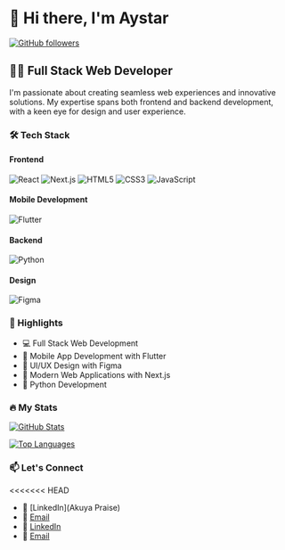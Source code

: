 # 👋 Hi there, I'm Aystar

[![GitHub followers](https://img.shields.io/github/followers/Aystar09140?label=Follow&style=social)](https://github.com/Aystar09140)

## 👨‍💻 Full Stack Web Developer

I'm passionate about creating seamless web experiences and innovative solutions. My expertise spans both frontend and backend development, with a keen eye for design and user experience.

### 🛠️ Tech Stack

#### Frontend
![React](https://img.shields.io/badge/-React-61DAFB?style=flat-square&logo=react&logoColor=black)
![Next.js](https://img.shields.io/badge/-Next.js-000000?style=flat-square&logo=next.js&logoColor=white)
![HTML5](https://img.shields.io/badge/-HTML5-E34F26?style=flat-square&logo=html5&logoColor=white)
![CSS3](https://img.shields.io/badge/-CSS3-1572B6?style=flat-square&logo=css3&logoColor=white)
![JavaScript](https://img.shields.io/badge/-JavaScript-F7DF1E?style=flat-square&logo=javascript&logoColor=black)

#### Mobile Development
![Flutter](https://img.shields.io/badge/-Flutter-02569B?style=flat-square&logo=flutter&logoColor=white)

#### Backend
![Python](https://img.shields.io/badge/-Python-3776AB?style=flat-square&logo=python&logoColor=white)

#### Design
![Figma](https://img.shields.io/badge/-Figma-F24E1E?style=flat-square&logo=figma&logoColor=white)

### 🌟 Highlights

- 💻 Full Stack Web Development
- 📱 Mobile App Development with Flutter
- 🎨 UI/UX Design with Figma
- 🚀 Modern Web Applications with Next.js
- 🐍 Python Development

### 🔥 My Stats

[![GitHub Stats](https://github-readme-stats.vercel.app/api?username=Aystar09140&show_icons=true&theme=dracula)](https://github.com/Aystar09140)

[![Top Languages](https://github-readme-stats.vercel.app/api/top-langs/?username=Aystar09140&layout=compact&theme=dracula)](https://github.com/Aystar09140)

### 📫 Let's Connect

<<<<<<< HEAD
- 💼 [LinkedIn](Akuya Praise)
- 📧 [Email](akuyapraise@gmail,com)
- 💼 [LinkedIn](https://www.linkedin.com/in/akuya-praise)
- 📧 [Email](mailto:akuyapraise@gmail.com)
